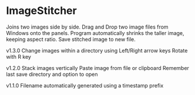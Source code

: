 # ImageStitcher
Joins two images side by side. Drag and Drop two image files from Windows onto the panels. 
Program automatically shrinks the taller image, keeping aspect ratio. Save stitched image to new file.

v1.3.0
Change images within a directory using Left/Right arrow keys 
Rotate with R key

v1.2.0
Stack images vertically
Paste image from file or clipboard
Remember last save directory and option to open

v1.1.0
Filename automatically generated using a timestamp prefix
